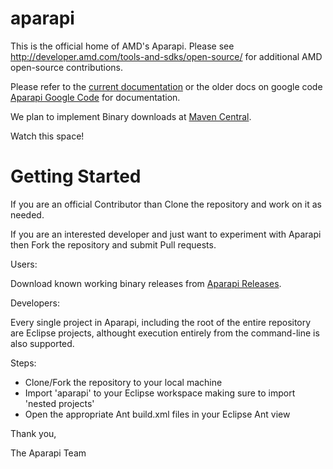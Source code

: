 aparapi
=======

This is the official home of AMD's Aparapi. Please see http://developer.amd.com/tools-and-sdks/open-source/ for additional AMD open-source contributions.

Please refer to the [current documentation](doc/README.md) or the older docs on google code [Aparapi Google Code](https://code.google.com/p/aparapi/) for documentation.

We plan to implement Binary downloads at [Maven Central](http://central.sonatype.org/).

Watch this space!

Getting Started
=======

If you are an official Contributor than Clone the repository and work on it as needed.

If you are an interested developer and just want to experiment with Aparapi then Fork the repository and submit Pull requests.

Users:

Download known working binary releases from [Aparapi Releases](https://github.com/aparapi/aparapi/releases).

Developers:

Every single project in Aparapi, including the root of the entire repository are Eclipse projects, althought execution entirely from the command-line is also supported.

Steps:

- Clone/Fork the repository to your local machine
- Import 'aparapi' to your Eclipse workspace making sure to import 'nested projects'
- Open the appropriate Ant build.xml files in your Eclipse Ant view


Thank you,

The Aparapi Team
